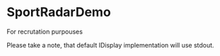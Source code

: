 # SportRadarDemo
For recrutation purpouses

Please take a note, that default IDisplay implementation will use stdout.
